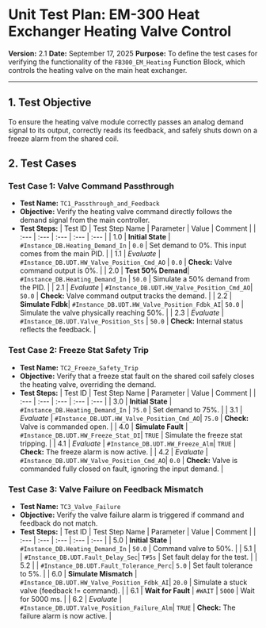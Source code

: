 # Unit Test Plan: EM-300 Heat Exchanger Heating Valve Control

**Version:** 2.1
**Date:** September 17, 2025
**Purpose:** To define the test cases for verifying the functionality of the `FB300_EM_Heating` Function Block, which controls the heating valve on the main heat exchanger.

---

## 1. Test Objective

To ensure the heating valve module correctly passes an analog demand signal to its output, correctly reads its feedback, and safely shuts down on a freeze alarm from the shared coil.

## 2. Test Cases

### Test Case 1: Valve Command Passthrough

*   **Test Name:** `TC1_Passthrough_and_Feedback`
*   **Objective:** Verify the heating valve command directly follows the demand signal from the main controller.
*   **Test Steps:**
| Test ID | Test Step Name | Parameter | Value | Comment |
| :--- | :--- | :--- | :--- | :--- |
| 1.0 | **Initial State** | `#Instance_DB.Heating_Demand_In` | `0.0` | Set demand to 0%. This input comes from the main PID. |
| 1.1 | *Evaluate* | `#Instance_DB.UDT.HW_Valve_Position_Cmd_AO` | `0.0` | **Check:** Valve command output is 0%. |
| 2.0 | **Test 50% Demand**| `#Instance_DB.Heating_Demand_In` | `50.0` | Simulate a 50% demand from the PID. |
| 2.1 | *Evaluate* | `#Instance_DB.UDT.HW_Valve_Position_Cmd_AO`| `50.0` | **Check:** Valve command output tracks the demand. |
| 2.2 | **Simulate Fdbk**| `#Instance_DB.UDT.HW_Valve_Position_Fdbk_AI`| `50.0` | Simulate the valve physically reaching 50%. |
| 2.3 | *Evaluate* | `#Instance_DB.UDT.Valve_Position_Sts` | `50.0` | **Check:** Internal status reflects the feedback. |

### Test Case 2: Freeze Stat Safety Trip

*   **Test Name:** `TC2_Freeze_Safety_Trip`
*   **Objective:** Verify that a freeze stat fault on the shared coil safely closes the heating valve, overriding the demand.
*   **Test Steps:**
| Test ID | Test Step Name | Parameter | Value | Comment |
| :--- | :--- | :--- | :--- | :--- |
| 3.0 | **Initial State** | `#Instance_DB.Heating_Demand_In` | `75.0` | Set demand to 75%. |
| 3.1 | *Evaluate* | `#Instance_DB.UDT.HW_Valve_Position_Cmd_AO`| `75.0` | **Check:** Valve is commanded open. |
| 4.0 | **Simulate Fault** | `#Instance_DB.UDT.HW_Freeze_Stat_DI`| `TRUE` | Simulate the freeze stat tripping. |
| 4.1 | *Evaluate* | `#Instance_DB.UDT.HW_Freeze_Alm`| `TRUE` | **Check:** The freeze alarm is now active. |
| 4.2 | *Evaluate* | `#Instance_DB.UDT.HW_Valve_Position_Cmd_AO`| `0.0` | **Check:** Valve is commanded fully closed on fault, ignoring the input demand. |

### Test Case 3: Valve Failure on Feedback Mismatch

*   **Test Name:** `TC3_Valve_Failure`
*   **Objective:** Verify the valve failure alarm is triggered if command and feedback do not match.
*   **Test Steps:**
| Test ID | Test Step Name | Parameter | Value | Comment |
| :--- | :--- | :--- | :--- | :--- |
| 5.0 | **Initial State** | `#Instance_DB.Heating_Demand_In` | `50.0` | Command valve to 50%. |
| 5.1 | | `#Instance_DB.UDT.Fault_Delay_Sec`| `T#5s` | Set fault delay for the test. |
| 5.2 | | `#Instance_DB.UDT.Fault_Tolerance_Perc`| `5.0` | Set fault tolerance to 5%. |
| 6.0 | **Simulate Mismatch** | `#Instance_DB.UDT.HW_Valve_Position_Fdbk_AI`| `20.0` | Simulate a stuck valve (feedback != command). |
| 6.1 | **Wait for Fault** | `#WAIT` | `5000` | Wait for 5000 ms. |
| 6.2 | *Evaluate* | `#Instance_DB.UDT.Valve_Position_Failure_Alm`| `TRUE` | **Check:** The failure alarm is now active. |
